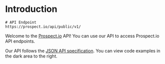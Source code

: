 # Introduction
```shell
# API Endpoint
https://prospect.io/api/public/v1/
```
Welcome to the [Prospect.io](https://prospect.io) API! You can use our API to access Prospect.io API endpoints.

Our API follows the [JSON API specification](http://jsonapi.org/). You can view code examples in the dark area to the right.
